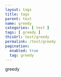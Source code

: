```yaml
---
layout: tags
title: tags
parent: test
name: greedy
categories: [ test ]
tags: [ greedy ]
thisUrl: test/greedy
permalink: /test/greedy
pagination:
  enabled: true
  tag: greedy
---
```

greedy
<!-- title : parent -->
